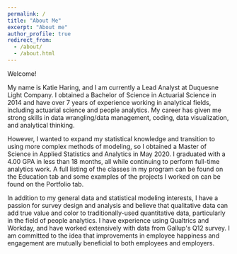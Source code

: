 ```yaml
---
permalink: /
title: "About Me"
excerpt: "About me"
author_profile: true
redirect_from: 
  - /about/
  - /about.html
---
```

Welcome!

My name is Katie Haring, and I am currently a Lead Analyst at Duquesne Light Company. I obtained a Bachelor of Science in Actuarial Science in 2014 and have over 7 years of experience working in analytical fields, including actuarial science and people analytics. My career has given me strong skills in data wrangling/data management, coding, data visualization, and analytical thinking. 

However, I wanted to expand my statistical knowledge and transition to using more complex methods of modeling, so I obtained a Master of Science in Applied Statistics and Analytics in May 2020. I graduated with a 4.00 GPA in less than 18 months, all while continuing to perform full-time analytics work. A full listing of the classes in my program can be found on the Education tab and some examples of the projects I worked on can be found on the Portfolio tab.

In addition to my general data and statistical modeling interests, I have a passion for survey design and analysis and believe that qualitative data can add true value and color to traditionally-used quantitative data, particularly in the field of people analytics. I have experience using Qualtrics and Workday, and have worked extensively with data from Gallup's Q12 survey. I am committed to the idea that improvements in employee happiness and engagement are mutually beneficial to both employees and employers.


